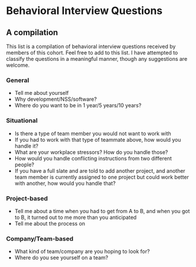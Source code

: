 # Behavioral Interview Questions
## A compilation

This list is a compilation of behavioral interview questions received by members of this cohort. Feel free to add to this list.
I have attempted to classify the questions in a meaningful manner, though any suggestions are welcome.

### General
- Tell me about yourself
- Why development/NSS/software?
- Where do you want to be in 1 year/5 years/10 years?

### Situational
- Is there a type of team member you would not want to work with
- If you had to work with that type of teammate above, how would you handle it?
- What are your workplace stressors? How do you handle those?
- How would you handle conflicting instructions from two different people?
- If you have a full slate and are told to add another project, and another team member is currently assigned to one project but could work better
    with another, how would you handle that?

### Project-based
- Tell me about a time when you had to get from A to B, and when you got to B, it turned out to me more than you anticipated
- Tell me about the process on <project x>

### Company/Team-based
- What kind of team/company are you hoping to look for?
- Where do you see yourself on a team?

